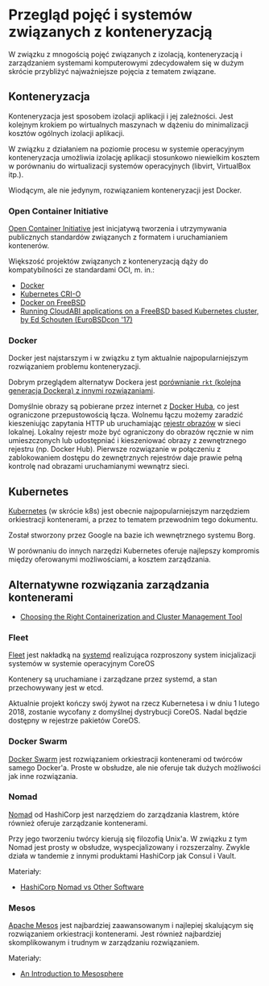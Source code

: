 # Przegląd pojęć i systemów związanych z konteneryzacją

W związku z mnogością pojęć związanych z izolacją, konteneryzacją i zarządzaniem
systemami komputerowymi zdecydowałem się w dużym skrócie przybliżyć
najważniejsze pojęcia z tematem związane.

## Konteneryzacja

Konteneryzacja jest sposobem izolacji aplikacji i jej zależności. 
Jest kolejnym krokiem po wirtualnych maszynach w dążeniu do minimalizacji 
kosztów ogólnych izolacji aplikacji.

W związku z działaniem na poziomie procesu w systemie operacyjnym konteneryzacja
umożliwia izolację aplikacji stosunkowo niewielkim kosztem w porównaniu do 
wirtualizacji systemów operacyjnych (libvirt, VirtualBox itp.).

Wiodącym, ale nie jedynym, rozwiązaniem konteneryzacji jest Docker.

### Open Container Initiative

[Open Container Initiative](https://www.opencontainers.org/about) jest 
inicjatywą tworzenia i utrzymywania publicznych standardów związanych z formatem
i uruchamianiem kontenerów.

Większość projektów związanych z konteneryzacją dąży do kompatybilności 
ze standardami OCI, m. in.:
- [Docker](https://blog.docker.com/2017/07/demystifying-open-container-initiative-oci-specifications/)
- [Kubernetes CRI-O](https://github.com/kubernetes-incubator/cri-o)
- [Docker on FreeBSD](https://wiki.freebsd.org/Docker)
- [Running CloudABI applications on a FreeBSD based Kubernetes cluster, by Ed Schouten (EuroBSDcon '17)](https://www.youtube.com/watch?v=akLa9L5O0NY)


### Docker

Docker jest najstarszym i w związku z tym aktualnie najpopularniejszym
rozwiązaniem problemu konteneryzacji.

Dobrym przeglądem alternatyw Dockera jest [porównianie `rkt` (kolejna generacja Dockera)
z innymi rozwiązaniami](https://coreos.com/rkt/docs/latest/rkt-vs-other-projects.html).

Domyślnie obrazy są pobierane przez internet z [Docker Huba](https://hub.docker.com/),
co jest ograniczone przepustowością łącza.
Wolnemu łączu możemy zaradzić kieszeniując zapytania HTTP ub
uruchamiając [rejestr obrazów](https://docs.docker.com/registry/deploying/) w
sieci lokalnej.
Lokalny rejestr może być ograniczony do obrazów ręcznie w nim umieszczonych lub
udostępniać i kieszeniować obrazy z zewnętrznego rejestru (np. Docker Hub).
Pierwsze rozwiązanie w połączeniu z zablokowaniem dostępu do zewnętrznych
rejestrów daje prawie pełną kontrolę nad obrazami uruchamianymi wewnątrz sieci.


## Kubernetes

[Kubernetes](https://kubernetes.io/) (w skrócie k8s) jest obecnie
najpopularniejszym narzędziem orkiestracji kontenerami, a przez to tematem 
przewodnim tego dokumentu.

Został stworzony przez Google na bazie ich wewnętrznego systemu Borg.

W porównaniu do innych narzędzi Kubernetes oferuje najlepszy kompromis między
oferowanymi możliwościami, a kosztem zarządzania.

## Alternatywne rozwiązania zarządzania kontenerami

- [Choosing the Right Containerization and Cluster Management Tool](https://dzone.com/articles/choosing-the-right-containerization-and-cluster-management-tool)

### Fleet
[Fleet](https://github.com/coreos/fleet)
jest nakładką na [systemd](https://www.freedesktop.org/wiki/Software/systemd/) 
realizująca rozproszony system inicjalizacji systemów w systemie operacyjnym
CoreOS

Kontenery są uruchamiane i zarządzane przez systemd, a stan przechowywany jest w
etcd.

Aktualnie projekt kończy swój żywot na rzecz Kubernetesa i w dniu 1 lutego 2018,
zostanie wycofany z domyślnej dystrybucji CoreOS. Nadal będzie dostępny w
rejestrze pakietów CoreOS.

### Docker Swarm
[Docker Swarm](https://docs.docker.com/engine/swarm/) 
jest rozwiązaniem orkiestracji kontenerami od twórców samego Docker'a. 
Proste w obsłudze, ale nie oferuje tak dużych możliwości jak inne rozwiązania.

### Nomad

[Nomad](https://www.nomadproject.io/intro/index.html) od HashiCorp jest
narzędziem do zarządzania klastrem, które również oferuje zarządzanie
kontenerami.

Przy jego tworzeniu twórcy kierują się filozofią Unix'a. W związku z tym Nomad
jest prosty w obsłudze, wyspecjalizowany i rozszerzalny. Zwykle działa w
tandemie z innymi produktami HashiCorp jak Consul i Vault.

Materiały:

- [HashiCorp Nomad vs Other Software](https://www.nomadproject.io/intro/vs/index.html)

### Mesos

[Apache Mesos](http://mesos.apache.org/) jest najbardziej zaawansowanym i
najlepiej skalującym się rozwiązaniem orkiestracji kontenerami.
Jest również najbardziej skomplikowanym i trudnym w zarządzaniu rozwiązaniem.

Materiały:

- [An Introduction to Mesosphere](https://www.digitalocean.com/community/tutorials/an-introduction-to-mesosphere)
